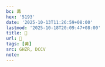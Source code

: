 ```yaml
---
bc: 冓
hex: '5193'
date: '2025-10-13T11:26:59+08:00'
lastmod: '2025-10-18T20:09:47+08:00'
title: 󰔱
url: 󰔱
tags: [冓]
src: GHZR, DCCV
note:
---
```

